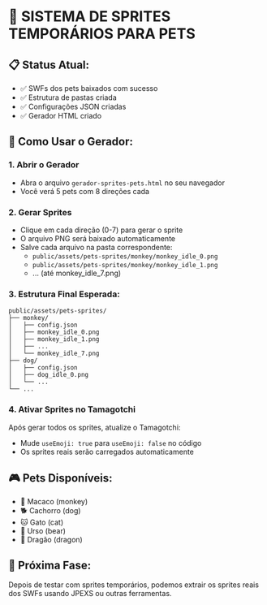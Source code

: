 
# 🐾 SISTEMA DE SPRITES TEMPORÁRIOS PARA PETS

## 📋 Status Atual:
- ✅ SWFs dos pets baixados com sucesso
- ✅ Estrutura de pastas criada
- ✅ Configurações JSON criadas
- ✅ Gerador HTML criado

## 🎯 Como Usar o Gerador:

### 1. Abrir o Gerador
- Abra o arquivo `gerador-sprites-pets.html` no seu navegador
- Você verá 5 pets com 8 direções cada

### 2. Gerar Sprites
- Clique em cada direção (0-7) para gerar o sprite
- O arquivo PNG será baixado automaticamente
- Salve cada arquivo na pasta correspondente:
  - `public/assets/pets-sprites/monkey/monkey_idle_0.png`
  - `public/assets/pets-sprites/monkey/monkey_idle_1.png`
  - ... (até monkey_idle_7.png)

### 3. Estrutura Final Esperada:
```
public/assets/pets-sprites/
├── monkey/
│   ├── config.json
│   ├── monkey_idle_0.png
│   ├── monkey_idle_1.png
│   ├── ...
│   └── monkey_idle_7.png
├── dog/
│   ├── config.json
│   ├── dog_idle_0.png
│   └── ...
└── ...
```

### 4. Ativar Sprites no Tamagotchi
Após gerar todos os sprites, atualize o Tamagotchi:
- Mude `useEmoji: true` para `useEmoji: false` no código
- Os sprites reais serão carregados automaticamente

## 🎮 Pets Disponíveis:
- 🐒 Macaco (monkey)
- 🐕 Cachorro (dog)
- 🐱 Gato (cat)
- 🐻 Urso (bear)
- 🐉 Dragão (dragon)

## 🔄 Próxima Fase:
Depois de testar com sprites temporários, podemos extrair os sprites reais dos SWFs usando JPEXS ou outras ferramentas.
